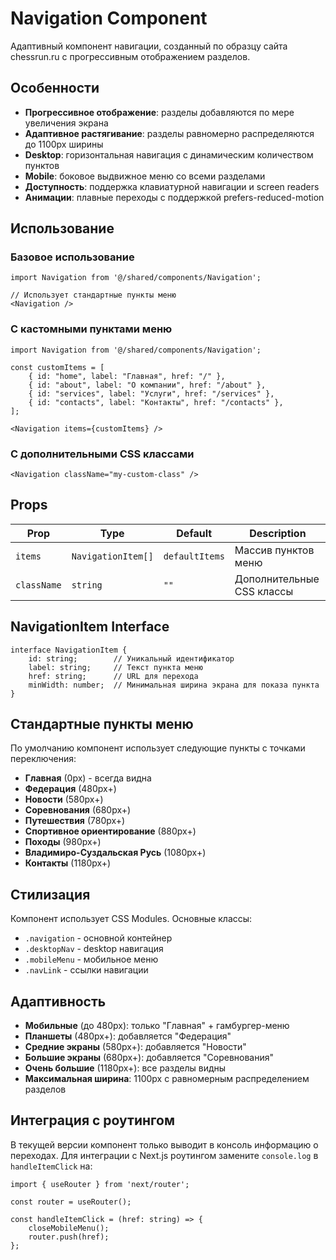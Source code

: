 # Navigation Component

Адаптивный компонент навигации, созданный по образцу сайта chessrun.ru с прогрессивным отображением разделов.

## Особенности

- **Прогрессивное отображение**: разделы добавляются по мере увеличения экрана
- **Адаптивное растягивание**: разделы равномерно распределяются до 1100px ширины
- **Desktop**: горизонтальная навигация с динамическим количеством пунктов
- **Mobile**: боковое выдвижное меню со всеми разделами
- **Доступность**: поддержка клавиатурной навигации и screen readers
- **Анимации**: плавные переходы с поддержкой prefers-reduced-motion

## Использование

### Базовое использование
```tsx
import Navigation from '@/shared/components/Navigation';

// Использует стандартные пункты меню
<Navigation />
```

### С кастомными пунктами меню
```tsx
import Navigation from '@/shared/components/Navigation';

const customItems = [
    { id: "home", label: "Главная", href: "/" },
    { id: "about", label: "О компании", href: "/about" },
    { id: "services", label: "Услуги", href: "/services" },
    { id: "contacts", label: "Контакты", href: "/contacts" },
];

<Navigation items={customItems} />
```

### С дополнительными CSS классами
```tsx
<Navigation className="my-custom-class" />
```

## Props

| Prop | Type | Default | Description |
|------|------|---------|-------------|
| `items` | `NavigationItem[]` | `defaultItems` | Массив пунктов меню |
| `className` | `string` | `""` | Дополнительные CSS классы |

## NavigationItem Interface

```tsx
interface NavigationItem {
    id: string;        // Уникальный идентификатор
    label: string;     // Текст пункта меню
    href: string;      // URL для перехода
    minWidth: number;  // Минимальная ширина экрана для показа пункта
}
```

## Стандартные пункты меню

По умолчанию компонент использует следующие пункты с точками переключения:
- **Главная** (0px) - всегда видна
- **Федерация** (480px+)
- **Новости** (580px+)
- **Соревнования** (680px+)
- **Путешествия** (780px+)
- **Спортивное ориентирование** (880px+)
- **Походы** (980px+)
- **Владимиро-Суздальская Русь** (1080px+)
- **Контакты** (1180px+)

## Стилизация

Компонент использует CSS Modules. Основные классы:
- `.navigation` - основной контейнер
- `.desktopNav` - desktop навигация
- `.mobileMenu` - мобильное меню
- `.navLink` - ссылки навигации

## Адаптивность

- **Мобильные** (до 480px): только "Главная" + гамбургер-меню
- **Планшеты** (480px+): добавляется "Федерация"
- **Средние экраны** (580px+): добавляется "Новости"
- **Большие экраны** (680px+): добавляется "Соревнования"
- **Очень большие** (1180px+): все разделы видны
- **Максимальная ширина**: 1100px с равномерным распределением разделов

## Интеграция с роутингом

В текущей версии компонент только выводит в консоль информацию о переходах. 
Для интеграции с Next.js роутингом замените `console.log` в `handleItemClick` на:

```tsx
import { useRouter } from 'next/router';

const router = useRouter();

const handleItemClick = (href: string) => {
    closeMobileMenu();
    router.push(href);
};
```